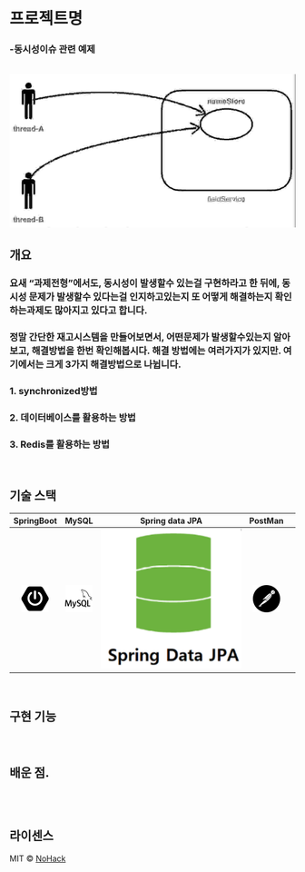 # 프로젝트명
  ###  -동시성이슈 관련 예제
<p align="center">
  <br>
  <img src="./images/logo-sample.jpeg">
  <br>
</p>

## 개요

  ### 요새 “과제전형”에서도, 동시성이 발생할수 있는걸 구현하라고 한 뒤에, 동시성 문제가 발생할수 있다는걸 인지하고있는지 또 어떻게 해결하는지 확인하는과제도 많아지고 있다고 합니다. 
  ### 정말 간단한 재고시스템을 만들어보면서, 어떤문제가 발생할수있는지 알아보고, 해결방법을 한번 확인해봅시다. 해결 방법에는 여러가지가 있지만.  여기에서는 크게 3가지 해결방법으로 나뉩니다.

  ### 1. synchronized방법
  ### 2. 데이터베이스를 활용하는 방법
  ### 3. Redis를 활용하는 방법


<p align="center">
  
  
</p>

<br>

## 기술 스택

| SpringBoot | MySQL |  Spring data JPA   |  PostMan   |  |
| :--------: | :--------: | :--------: | :--------: | :--------: |
|   ![sb]    |   ![my]    |   ![dj]    |   ![pos]    |       |

<br>

## 구현 기능

### 

<br>

## 배운 점.

  
<br>

<br>

## 라이센스

MIT &copy; [NoHack](mailto:lbjp114@gmail.com)

<!-- Stack Icon Refernces -->

[sb]: /images/stack/springboot.svg
[my]: /images/stack/mysql.svg
[dj]: /images/stack/datajpa.svg
[pos]: /images/stack/postman.svg
[jm]: /images/stack/apachejmeter.svg
